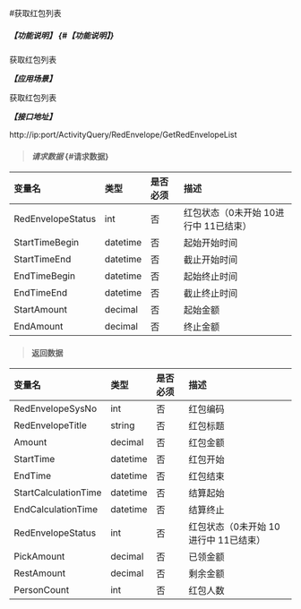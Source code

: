 #获取红包列表

##### _【功能说明】_ {#【功能说明】}

获取红包列表

_**【应用场景】**_

获取红包列表

_**【接口地址】**_

http://ip:port/ActivityQuery/RedEnvelope/GetRedEnvelopeList

> #### _请求数据_ {#请求数据}

| 变量名 | 类型 | 是否必须 | 描述 |
| :--- | :--- | :--- | :--- |
| RedEnvelopeStatus| int| 否 | 红包状态（0未开始 10进行中 11已结束） |
| StartTimeBegin| datetime| 否 | 起始开始时间 |
| StartTimeEnd| datetime| 否 | 截止开始时间 |
| EndTimeBegin| datetime| 否 | 起始终止时间 |
| EndTimeEnd| datetime| 否 | 截止终止时间 |
| StartAmount| decimal| 否 | 起始金额 |
| EndAmount| decimal| 否 | 终止金额|

> #### 返回数据

| 变量名 | 类型 | 是否必须 | 描述 |
| :--- | :--- | :--- | :--- |
| RedEnvelopeSysNo| int| 否 | 红包编码|
| RedEnvelopeTitle| string| 否 |红包标题|
| Amount| decimal| 否 |红包金额|
| StartTime| datetime| 否 |红包开始|
| EndTime| datetime| 否 |红包结束|
| StartCalculationTime| datetime| 否 |结算起始|
| EndCalculationTime| datetime| 否 |结算终止|
| RedEnvelopeStatus| int| 否 | 红包状态（0未开始 10进行中 11已结束） |
| PickAmount| decimal| 否 | 已领金额|
| RestAmount| decimal| 否 | 剩余金额|
| PersonCount| int| 否 | 红包人数|
